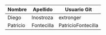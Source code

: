 | Nombre | Apellido | Usuario Git |
|--------|----------|-------------|
| Diego  |Inostroza | extronger   |
| Patricio  |Fontecilla | PatricioFontecilla   |